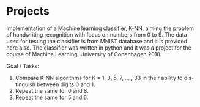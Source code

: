 # Projects

Implementation of a Machine learning classifier, K-NN, aiming the problem of handwriting recognition with focus on numbers from 0 to 9. The data used for testing the classifier is from MNIST database and it is provided here also. The classifier was written in python and it was a project for the course of Machine Learning, University of Copenhagen 2018. 

Goal / Tasks:

1. Compare K-NN algorithms for K = 1, 3, 5, 7, ... , 33 in their ability to dis-
tinguish between digits 0 and 1.
2. Repeat the same for 0 and 8.
3. Repeat the same for 5 and 6.
